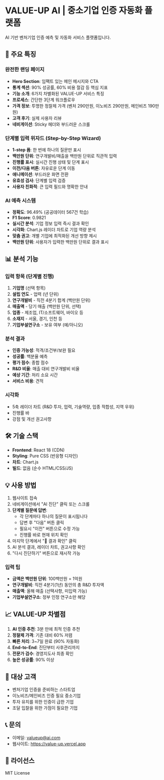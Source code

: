 # VALUE-UP AI | 중소기업 인증 자동화 플랫폼

AI 기반 벤처기업 인증 예측 및 자동화 서비스 플랫폼입니다.

## 🚀 주요 특징

### 완전한 랜딩 페이지
- **Hero Section**: 임팩트 있는 메인 메시지와 CTA
- **통계 섹션**: 90% 성공률, 60% 비용 절감 등 핵심 지표
- **기능 소개**: 6가지 차별화된 VALUE-UP 서비스 특징
- **프로세스**: 간단한 3단계 워크플로우
- **가격 정보**: 투명한 정찰제 가격 (벤처 290만원, 이노비즈 290만원, 메인비즈 190만원)
- **고객 후기**: 실제 사용자 리뷰
- **네비게이션**: Sticky 헤더와 부드러운 스크롤

### 단계별 입력 위자드 (Step-by-Step Wizard)
- **1-step 폼**: 한 번에 하나의 질문만 표시
- **백만원 단위**: 연구개발비/매출을 백만원 단위로 직관적 입력
- **진행률 표시**: 실시간 진행 상태 및 단계 표시
- **이전/다음 버튼**: 자유로운 단계 이동
- **애니메이션**: 부드러운 화면 전환
- **유효성 검사**: 단계별 입력 검증
- **사용자 친화적**: 큰 입력 필드와 명확한 안내

### AI 예측 시스템
- **정확도**: 96.49% (공공데이터 567건 학습)
- **F1 Score**: 0.9821
- **실시간 분석**: 기업 정보 입력 즉시 결과 확인
- **시각화**: Chart.js 레이더 차트로 기업 역량 분석
- **맞춤 권고**: 개별 기업에 최적화된 개선 방향 제시
- **백만원 단위**: 사용자가 입력한 백만원 단위로 결과 표시

## 📊 분석 기능

### 입력 항목 (단계별 진행)
1. **기업명** (선택 항목)
2. **설립 연도** - 업력 (년 단위)
3. **연구개발비** - 직전 4분기 합계 (백만원 단위)
4. **매출액** - 당기 매출 (백만원 단위, 선택)
5. **업종** - 제조업, IT/소프트웨어, 바이오 등
6. **소재지** - 서울, 경기, 인천 등
7. **기업부설연구소** - 보유 여부 (예/아니오)

### 분석 결과
- **인증 가능성**: 적격/조건부/보완 필요
- **성공률**: 백분율 예측
- **평가 점수**: 종합 점수
- **R&D 비율**: 매출 대비 연구개발비 비율
- **예상 기간**: 처리 소요 시간
- **서비스 비용**: 견적

### 시각화
- 5축 레이더 차트 (R&D 투자, 업력, 기술역량, 업종 적합성, 지역 우위)
- 진행률 바
- 강점 및 개선 권고사항

## 🛠 기술 스택

- **Frontend**: React 18 (CDN)
- **Styling**: Pure CSS (반응형 디자인)
- **차트**: Chart.js
- **빌드**: 없음 (순수 HTML/CSS/JS)

## 💡 사용 방법

1. 웹사이트 접속
2. 네비게이션에서 "AI 진단" 클릭 또는 스크롤
3. **단계별 질문에 답변**:
   - 각 단계마다 하나의 질문이 표시됩니다
   - 답변 후 "다음" 버튼 클릭
   - 필요시 "이전" 버튼으로 수정 가능
   - 진행률 바로 현재 위치 확인
4. 마지막 단계에서 "🎯 결과 확인" 클릭
5. AI 분석 결과, 레이더 차트, 권고사항 확인
6. "다시 진단하기" 버튼으로 재시작 가능

### 입력 팁
- **금액은 백만원 단위**: 100백만원 = 1억원
- **연구개발비**: 직전 4분기(1년) 동안의 총 R&D 투자액
- **매출액**: 올해 매출 (선택사항, 미입력 가능)
- **기업부설연구소**: 정부 인정 연구소만 해당

## 📈 VALUE-UP 차별점

1. **AI 인증 추천**: 3분 만에 최적 인증 추천
2. **정찰제 가격**: 기존 대비 60% 저렴
3. **빠른 처리**: 3~7일 완료 (90% 자동화)
4. **End-to-End**: 진단부터 사후관리까지
5. **전문가 검수**: 경영지도사 최종 확인
6. **높은 성공률**: 90% 이상

## 🎯 대상 고객

- 벤처기업 인증을 준비하는 스타트업
- 이노비즈/메인비즈 인증 필요 중소기업
- 투자 유치를 위한 인증이 급한 기업
- 조달 입찰을 위한 가점이 필요한 기업

## 📞 문의

- 이메일: valueup@ai.com
- 웹사이트: https://value-up.vercel.app

## 📄 라이선스

MIT License
